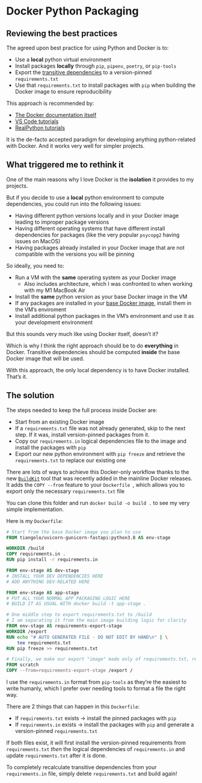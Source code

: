 # Docker Python Packaging

## Reviewing the best practices

The agreed upon best practice for using Python and Docker is to:
- Use a **local** python virtual environment
- Install packages **locally** through `pip`, `pipenv`, `poetry`, or `pip-tools`
- Export the [transitive dependencies](https://en.wikipedia.org/wiki/Transitive_dependency) to a version-pinned `requirements.txt`
- Use that `requirements.txt` to install packages with `pip` when building the Docker image to ensure reproducibility

This approach is recommended by:
- [The Docker documentation itself](https://docs.docker.com/language/python/build-images/)
- [VS Code tutorials](https://code.visualstudio.com/docs/containers/quickstart-python)
- [RealPython tutorials](https://github.com/realpython/orchestrating-docker)

It is the de-facto accepted paradigm for developing anything python-related with Docker. And it works very well for simpler projects.

## What triggered me to rethink it

One of the main reasons why I love Docker is the **isolation** it provides to my projects.

But if you decide to use a **local** python environment to compute dependencies, you could run into the following issues:
- Having different python versions locally and in your Docker image leading to improper package versions
- Having different operating systems that have different install dependencies for packages (like the very popular `psycopg2` having issues on MacOS)
- Having packages already installed in your Docker image that are not compatible with the versions you will be pinning

So ideally, you need to:
- Run a VM with the **same** operating system as your Docker image
	- Also includes architecture, which I was confronted to when working with my M1 MacBook Air
- Install the **same** python version as your base Docker image in the VM
- If any packages are installed in your [base Docker image](https://hub.docker.com/r/tiangolo/uvicorn-gunicorn-fastapi/), install them in the VM’s enviroment
- Install additional python packages in the VM’s environment and use it as your development environment

But this sounds very much like using Docker itself, doesn’t it?

Which is why I think the right approach should be to do **everything** in Docker. Transitive dependencies should be computed **inside** the base Docker image that will be used.

With this approach, the only local dependency is to have Docker installed. That’s it.

## The solution

The steps needed to keep the full process inside Docker are:
- Start from an existing Docker image
- If a `requirements.txt` file was not already generated, skip to the next step. If it was, install version-pinned packages from it.
- Copy our `requirements.in` logical dependencies file to the image and install the packages with `pip`
- Export our new python environment with `pip freeze` and retrieve the `requirements.txt` to replace our existing one

There are lots of ways to achieve this Docker-only workflow thanks to the new [`BuildKit`](https://docs.docker.com/develop/develop-images/build_enhancements/) tool that was recently added in the mainline Docker releases. It adds the `COPY --from` feature to your `Dockerfile `, which allows you to export only the necessary `requirements.txt` file

You can clone this folder and run `docker build -o build .` to see my very simple implementation.

Here is my `Dockerfile`:
```dockerfile
# Start from the base Docker image you plan to use
FROM tiangolo/uvicorn-gunicorn-fastapi:python3.8 AS env-stage

WORKDIR /build
COPY requirements.in .
RUN pip install -r requirements.in

FROM env-stage AS dev-stage
# INSTALL YOUR DEV DEPENDENCIES HERE
# ADD ANYTHING DEV-RELATED HERE

FROM env-stage AS app-stage
# PUT ALL YOUR NORMAL APP PACKAGING LOGIC HERE
# BUILD IT AS USUAL WITH docker build -t app-stage .

# One middle step to export requirements.txt to /build
# I am separating it from the main image building logic for clarity
FROM env-stage AS requirements-export-stage
WORKDIR /export
RUN echo "# AUTO GENERATED FILE - DO NOT EDIT BY HAND\n" | \
	tee requirements.txt
RUN pip freeze >> requirements.txt

# Finally, we make our export "image" made only of requirements.txt, ready to be used with `build --output . .`
FROM scratch
COPY --from=requirements-export-stage /export /
```

I use the `requirements.in` format from `pip-tools` as they’re the easiest to write humanly, which I prefer over needing tools to format a file the right way.

There are 2 things that can happen in this `Dockerfile`:
- If `requirements.txt` exists -> install the pinned packages with `pip`
- If `requirements.in` exists -> install the packages with `pip` and generate a version-pinned `requirements.txt`

If both files exist, it will first install the version-pinned requirements from `requirements.txt` *then* the logical dependencies of `requirements.in` and update `requirements.txt` after it is done.

To completely recalculate transitive dependencies from your `requirements.in` file, simply delete `requirements.txt` and build again!
